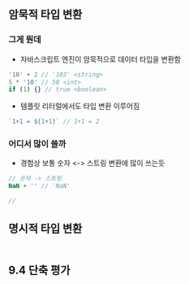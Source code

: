 ## 암묵적 타입 변환

### 그게 뭔데
- 자바스크립트 엔진이 암묵적으로 데이터 타입을 변환함
```javascript
'10' + 2 // '102' <string>
5 * '10' // 50 <int>
if (1) {} // true <boolean>
```

- 템플릿 리터럴에서도 타입 변환 이루어짐
```javascript
`1+1 = ${1+1}` // 1+1 = 2
```

### 어디서 많이 쓸까
- 경험상 보통 숫자 <-> 스트링 변환에 많이 쓰는듯
```javascript
// 숫자 -> 스트링
NaN + '' // 'NaN'

//
```

## 명시적 타입 변환

### 
```javascript

```

## 9.4 단축 평가
```javascript

```